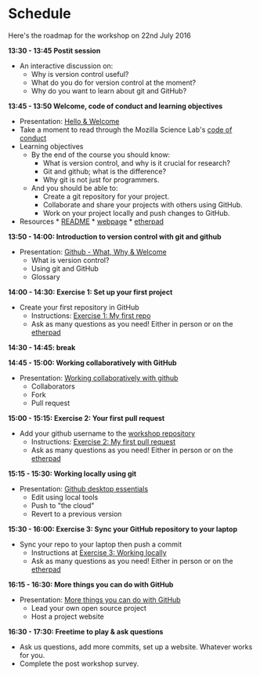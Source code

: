 # Schedule

Here's the roadmap for the workshop on 22nd July 2016

**13:30 - 13:45 Postit session**

* An interactive discussion on:
    * Why is version control useful?
    * What do you do for version control at the moment?
    * Why do you want to learn about git and GitHub?

**13:45 - 13:50 Welcome, code of conduct and learning objectives**

* Presentation: [Hello & Welcome](https://docs.google.com/presentation/d/1748N8jrxLavh-JPoukLJFMNLGxdVpgiBGB0712B40LY/edit?usp=sharing)
* Take a moment to read through the Mozilla Science Lab's [code of conduct](https://science.mozilla.org/code-of-conduct)
* Learning objectives
  * By the end of the course you should know:
    * What is version control, and why is it crucial for research?
    * Git and github; what is the difference?
    * Why git is not just for programmers.
  * And you should be able to:
    * Create a git repository for your project.
    * Collaborate and share your projects with others using GitHub.
    * Work on your project locally and push changes to GitHub.
* Resources
      * [README](https://github.com/KirstieJane/friendly-github-intro/blob/master/README.md)
      * [webpage](https://kirstiejane.github.io/friendly-github-intro)
      * [etherpad](https://public.etherpad-mozilla.org/p/2016-11-02-friendly-github-intro)

**13:50 - 14:00: Introduction to version control with git and github**

* Presentation: [Github - What, Why & Welcome](https://docs.google.com/presentation/d/120U_qFLpHMWrC7BQE55pNZbU8lPqa_NDUoNFEpvF67Y/edit?usp=sharing)
  * What is version control?
  * Using git and GitHub
  * Glossary

**14:00 - 14:30: Exercise 1: Set up your first project**

* Create your first repository in GitHub
    * Instructions: [Exercise 1: My first repo](https://kirstiejane.github.io/friendly-github-intro/exercises/my-first-repo/)
    * Ask as many questions as you need! Either in person or on the [etherpad](https://public.etherpad-mozilla.org/p/2016-11-02-friendly-github-intro)

**14:30 - 14:45: break**

**14:45 - 15:00: Working collaboratively with GitHub**
* Presentation: [Working collaboratively with github](https://docs.google.com/presentation/d/1VasZl8YsYMfhi1zYaYZ-kWykjp4T-ZqE5YrOImsC_Kg/edit?usp=sharing)
  * Collaborators
  * Fork
  * Pull request

**15:00 - 15:15: Exercise 2: Your first pull request**

* Add your github username to the [workshop repository](https://github.com/KirstieJane/friendly-github-intro)
  * Instructions: [Exercise 2: My first pull request](https://kirstiejane.github.io/friendly-github-intro/exercises/my-first-pullrequest/)
  * Ask as many questions as you need! Either in person or on the [etherpad](https://public.etherpad-mozilla.org/p/2016-07-22-friendly-github-intro)

**15:15 - 15:30: Working locally using git**

* Presentation: [Github desktop essentials](https://docs.google.com/presentation/d/1Lqe9GoVLcb3se0Szmybkgi8XOAjKBepPPatANPzFvlY/edit?usp=sharing)
    * Edit using local tools
    * Push to "the cloud"
    * Revert to a previous version

**15:30 - 16:00: Exercise 3: Sync your GitHub repository to your laptop**

* Sync your repo to your laptop then push a commit
  * Instructions at [Exercise 3: Working locally](https://kirstiejane.github.io/friendly-github-intro/exercises/working-locally/)
  * Ask as many questions as you need! Either in person or on the [etherpad](https://public.etherpad-mozilla.org/p/2016-07-22-friendly-github-intro)

**16:15 - 16:30: More things you can do with GitHub**

* Presentation: [More things you can do with GitHub](https://docs.google.com/presentation/d/1ck0ZPHydsTkTjn_nhaqAiXiM1_uqcIV2i9u5wzfYEWw/edit?usp=sharing)
    * Lead your own open source project
    * Host a project website

**16:30 - 17:30: Freetime to play & ask questions**

* Ask us questions, add more commits, set up a website. Whatever works for you.
* Complete the post workshop survey.
